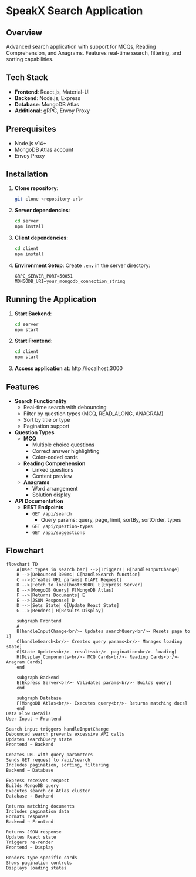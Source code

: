 # SpeakX Search Application

## **Overview**
Advanced search application with support for MCQs, Reading Comprehension, and Anagrams. Features real-time search, filtering, and sorting capabilities.

## **Tech Stack**
- **Frontend**: React.js, Material-UI
- **Backend**: Node.js, Express
- **Database**: MongoDB Atlas
- **Additional**: gRPC, Envoy Proxy

## **Prerequisites**
- Node.js v14+
- MongoDB Atlas account
- Envoy Proxy

## **Installation**

1. **Clone repository**:
    ```bash
    git clone <repository-url>
    ```

2. **Server dependencies**:
    ```bash
    cd server
    npm install
    ```

3. **Client dependencies**:
    ```bash
    cd client
    npm install
    ```

4. **Environment Setup**: Create `.env` in the server directory:
    ```env
    GRPC_SERVER_PORT=50051
    MONGODB_URI=your_mongodb_connection_string
    ```

## **Running the Application**

1. **Start Backend**:
    ```bash
    cd server
    npm start
    ```

2. **Start Frontend**:
    ```bash
    cd client
    npm start
    ```

3. **Access application at**: http://localhost:3000

## **Features**
- **Search Functionality**
    - Real-time search with debouncing
    - Filter by question types (MCQ, READ_ALONG, ANAGRAM)
    - Sort by title or type
    - Pagination support
- **Question Types**
    - **MCQ**
        - Multiple choice questions
        - Correct answer highlighting
        - Color-coded cards
    - **Reading Comprehension**
        - Linked questions
        - Content preview
    - **Anagrams**
        - Word arrangement
        - Solution display
- **API Documentation**
    - **REST Endpoints**
        - `GET /api/search`
            - Query params: query, page, limit, sortBy, sortOrder, types
        - `GET /api/question-types`
        - `GET /api/suggestions`

## **Flowchart**
```
flowchart TD
    A[User types in search bar] -->|Triggers| B[handleInputChange]
    B -->|Debounced 300ms| C[handleSearch function]
    C -->|Creates URL params| D[API Request]
    D -->|Fetch to localhost:3000| E[Express Server]
    E -->|MongoDB Query| F[MongoDB Atlas]
    F -->|Returns Documents| E
    E -->|JSON Response| D
    D -->|Sets State| G[Update React State]
    G -->|Renders| H[Results Display]

    subgraph Frontend
    A
    B[handleInputChange<br/>- Updates searchQuery<br/>- Resets page to 1]
    C[handleSearch<br/>- Creates query params<br/>- Manages loading state]
    G[State Updates<br/>- results<br/>- pagination<br/>- loading]
    H[Display Components<br/>- MCQ Cards<br/>- Reading Cards<br/>- Anagram Cards]
    end

    subgraph Backend
    E[Express Server<br/>- Validates params<br/>- Builds query]
    end

    subgraph Database
    F[MongoDB Atlas<br/>- Executes query<br/>- Returns matching docs]
    end
Data Flow Details
User Input → Frontend

Search input triggers handleInputChange
Debounced search prevents excessive API calls
Updates searchQuery state
Frontend → Backend

Creates URL with query parameters
Sends GET request to /api/search
Includes pagination, sorting, filtering
Backend → Database

Express receives request
Builds MongoDB query
Executes search on Atlas cluster
Database → Backend

Returns matching documents
Includes pagination data
Formats response
Backend → Frontend

Returns JSON response
Updates React state
Triggers re-render
Frontend → Display

Renders type-specific cards
Shows pagination controls
Displays loading states
